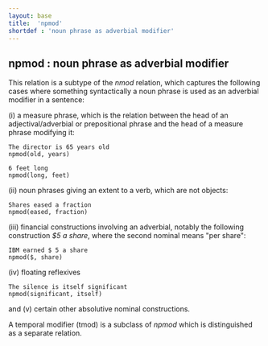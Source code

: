 ```yaml
---
layout: base
title:  'npmod'
shortdef : 'noun phrase as adverbial modifier'
---
```



## npmod : noun phrase as adverbial modifier

This relation is a subtype of the *nmod* relation, which captures the following cases where something syntactically a noun phrase is used as an adverbial modifier in a sentence:

(i) a measure phrase, which is the relation between the head of an adjectival/adverbial or prepositional phrase and the head of a measure phrase modifying it:

~~~ sdparse
The director is 65 years old
npmod(old, years)
~~~

~~~ sdparse
6 feet long
npmod(long, feet)
~~~

(ii) noun phrases giving an extent to a verb, which are not objects:

~~~ sdparse
Shares eased a fraction
npmod(eased, fraction)
~~~


(iii) financial constructions involving an adverbial, notably the following construction *$5 a share*, where the second nominal means "per share":

~~~ sdparse
IBM earned $ 5 a share
npmod($, share)
~~~


(iv) floating reflexives


~~~ sdparse
The silence is itself significant
npmod(significant, itself)
~~~

and (v) certain other absolutive nominal constructions.

A temporal modifier (tmod) is a subclass of *npmod* which is distinguished as a separate relation. 

